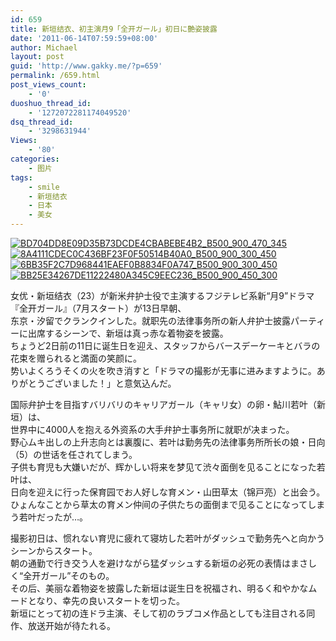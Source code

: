 ```yaml
---
id: 659
title: 新垣结衣、初主演月9「全开ガール」初日に艶姿披露
date: '2011-06-14T07:59:59+08:00'
author: Michael
layout: post
guid: 'http://www.gakky.me/?p=659'
permalink: /659.html
post_views_count:
    - '0'
duoshuo_thread_id:
    - '1272072281174049520'
dsq_thread_id:
    - '3298631944'
Views:
    - '80'
categories:
    - 图片
tags:
    - smile
    - 新垣结衣
    - 日本
    - 美女
---
```


[![BD704DD8E09D35B73DCDE4CBABEBE4B2_B500_900_470_345](http://www.yui-aragaki.org/wp-content/uploads/img/BD704DD8E09D35B73DCDE4CBABEBE4B2_B500_900_470_345.jpeg)](http://www.yui-aragaki.org/wp-content/uploads/img/BD704DD8E09D35B73DCDE4CBABEBE4B2_B1280_1280_470_345.jpeg) [![8A4111CDEC0C436BF23F0F50514B40A0_B500_900_300_450](http://www.yui-aragaki.org/wp-content/uploads/img/8A4111CDEC0C436BF23F0F50514B40A0_B500_900_300_450.jpeg)](http://www.yui-aragaki.org/wp-content/uploads/img/8A4111CDEC0C436BF23F0F50514B40A0_B1280_1280_300_450.jpeg) [![6BB35F2C7D968441EAEF0B8834F0A747_B500_900_300_450](http://www.yui-aragaki.org/wp-content/uploads/img/6BB35F2C7D968441EAEF0B8834F0A747_B500_900_300_450.jpeg)](http://www.yui-aragaki.org/wp-content/uploads/img/6BB35F2C7D968441EAEF0B8834F0A747_B1280_1280_300_450.jpeg) [![BB25E34267DE11222480A345C9EEC236_B500_900_450_300](http://www.yui-aragaki.org/wp-content/uploads/img/BB25E34267DE11222480A345C9EEC236_B500_900_450_300.jpeg)](http://www.yui-aragaki.org/wp-content/uploads/img/BB25E34267DE11222480A345C9EEC236_B1280_1280_450_300.jpeg)

女优・新垣结衣（23）が新米弁护士役で主演するフジテレビ系新“月9”ドラマ『全开ガール』（7月スタート）が13日早朝、  
东京・汐留でクランクインした。就职先の法律事务所の新人弁护士披露パーティーに出席するシーンで、新垣は真っ赤な着物姿を披露。  
ちょうど2日前の11日に诞生日を迎え、スタッフからバースデーケーキとバラの花束を赠られると満面の笑颜に。  
势いよくろうそくの火を吹き消すと「ドラマの撮影が无事に进みますように。ありがとうございました！」と意気込んだ。

国际弁护士を目指すバリバリのキャリアガール（キャリ女）の卵・鮎川若叶（新垣）は、  
世界中に4000人を抱える外资系の大手弁护士事务所に就职が决まった。  
野心ムキ出しの上升志向とは裏腹に、若叶は勤务先の法律事务所所长の娘・日向（5）の世话を任されてしまう。  
子供も育児も大嫌いだが、辉かしい将来を梦见て渋々面倒を见ることになった若叶は、  
日向を迎えに行った保育园でお人好しな育メン・山田草太（锦戸亮）と出会う。  
ひょんなことから草太の育メン仲间の子供たちの面倒まで见ることになってしまう若叶だったが…。

撮影初日は、惯れない育児に疲れて寝坊した若叶がダッシュで勤务先へと向かうシーンからスタート。  
朝の通勤で行き交う人を避けながら猛ダッシュする新垣の必死の表情はまさしく“全开ガール”そのもの。  
その后、美丽な着物姿を披露した新垣は诞生日を祝福され、明るく和やかなムードとなり、幸先の良いスタートを切った。  
新垣にとって初の连ドラ主演、そして初のラブコメ作品としても注目される同作、放送开始が待たれる。